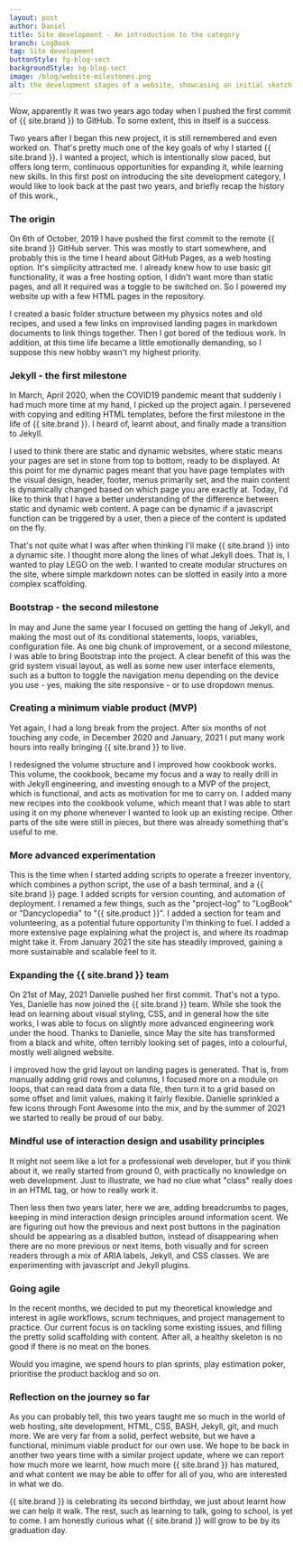 ```yaml
---
layout: post
author: Daniel
title: Site development - An introduction to the category
branch: LogBook
tag: Site development
buttonStyle: fg-blog-sect
backgroundStyle: bg-blog-sect
image: /blog/website-milestones.png
alt: the development stages of a website, showcasing an initial sketch, a coding phase with a developer, and the final 'Live' website on a screen. The image features a minimalistic office setting with one male and one female developer focused on their tasks.
---
```


Wow, apparently it was two years ago today when I pushed the first commit of {{ site.brand }} to GitHub. To some extent, this in itself is a success. 
<!-- excerpt-end -->

Two years after I began this new project, it is still remembered and even worked on. That's pretty much one of the key goals of why I started {{ site.brand }}. I wanted a project, which is intentionally slow paced, but offers long term, continuous opportunities for expanding it, while learning new skills. In this first post on introducing the site development category, I would like to look back at the past two years, and briefly recap the history of this work.,

### The origin

On 6th of October, 2019 I have pushed the first commit to the remote {{ site.brand }} GitHub server. This was mostly to start somewhere, and probably this is the time I heard about GitHub Pages, as a web hosting option. It's simplicity attracted me. I already knew how to use basic git functionality, it was a free hosting option, I didn't want more than static pages, and all it required was a toggle to be switched on. So I powered my website up with a few HTML pages in the repository.

I created a basic folder structure between my physics notes and old recipes, and used a few links on improvised landing pages in markdown documents to link things together. Then I got bored of the tedious work. In addition, at this time life became a little emotionally demanding, so I suppose this new hobby wasn't my highest priority.

### Jekyll - the first milestone

In March, April 2020, when the COVID19 pandemic meant that suddenly I had much more time at my hand, I picked up the project again. I persevered with copying and editing HTML templates, before the first milestone in the life of {{ site.brand }}. I heard of, learnt about, and finally made a transition to Jekyll.

I used to think there are static and dynamic websites, where static means your pages are set in stone from top to bottom, ready to be displayed. At this point for me dynamic pages meant that you have page templates with the visual design, header, footer, menus primarily set, and the main content is dynamically changed based on which page you are exactly at. Today, I'd like to think that I have a better understanding of the difference between static and dynamic web content. A page can be dynamic if a javascript function can be triggered by a user, then a piece of the content is updated on the fly.

That's not quite what I was after when thinking I'll make {{ site.brand }} into a dynamic site. I thought more along the lines of what Jekyll does. That is, I wanted to play LEGO on the web. I wanted to create modular structures on the site, where simple markdown notes can be slotted in easily into a more complex scaffolding.

### Bootstrap - the second milestone

In may and June the same year I focused on getting the hang of Jekyll, and making the most out of its conditional statements, loops, variables, configuration file. As one big chunk of improvement, or a second milestone, I was able to bring Bootstrap into the project. A clear benefit of this was the grid system visual layout, as well as some new user interface elements, such as a button to toggle the navigation menu depending on the device you use - yes, making the site responsive - or to use dropdown menus.

### Creating a minimum viable product (MVP)

Yet again, I had a long break from the project. After six months of not touching any code, in December 2020 and January, 2021 I put many work hours into really bringing {{ site.brand }} to live.

I redesigned the volume structure and I improved how cookbook works. This volume, the cookbook, became my focus and a way to really drill in with Jekyll engineering, and investing enough to a MVP of the project, which is functional, and acts as motivation for me to carry on. I added many new recipes into the cookbook volume, which meant that I was able to start using it on my phone whenever I wanted to look up an existing recipe. Other parts of the site were still in pieces, but there was already something that's useful to me.

### More advanced experimentation

This is the time when I started adding scripts to operate a freezer inventory, which combines a python script, the use of a bash terminal, and a {{ site.brand }} page. I added scripts for version counting, and automation of deployment. I renamed a few things, such as the "project-log" to "LogBook" or "Dancyclopedia" to "{{ site.product }}". I added a section for team and volunteering, as a potential future opportunity I'm thinking to fuel. I added a more extensive page explaining what the project is, and where its roadmap might take it. From January 2021 the site has steadily improved, gaining a more sustainable and scalable feel to it. 

### Expanding the {{ site.brand }} team

On 21st of May, 2021 Danielle pushed her first commit. That's not a typo. Yes, Danielle has now joined the {{ site.brand }} team. While she took the lead on learning about visual styling, CSS, and in general how the site works, I was able to focus on slightly more advanced engineering work under the hood. Thanks to Danielle, since May the site has transformed from a black and white, often terribly looking set of pages, into a colourful, mostly well aligned website.

I improved how the grid layout on landing pages is generated. That is, from manually adding grid rows and columns, I focused more on a module on loops, that can read data from a data file, then turn it to a grid based on some offset and limit values, making it fairly flexible. Danielle sprinkled a few icons through Font Awesome into the mix, and by the summer of 2021 we started to really be proud of our baby. 

### Mindful use of interaction design and usability principles

It might not seem like a lot for a professional web developer, but if you think about it, we really started from ground 0, with practically no knowledge on web development. Just to illustrate, we had no clue what "class" really does in an HTML tag, or how to really work it.

Then less then two years later, here we are, adding breadcrumbs to pages, keeping in mind interaction design principles around information scent. We are figuring out how the previous and next post buttons in the pagination should be appearing as a disabled button, instead of disappearing when there are no more previous or next items,  both visually and for screen readers through a mix of ARIA labels, Jekyll, and CSS classes. We are experimenting with javascript and Jekyll plugins.

### Going agile

In the recent months, we decided to put my theoretical knowledge and interest in agile workflows, scrum techniques, and project management to practice. Our current focus is on tackling some existing issues, and filling the pretty solid scaffolding with content. After all, a healthy skeleton is no good if there is no meat on the bones. 

Would you imagine, we spend hours to plan sprints, play estimation poker, prioritise the product backlog and so on.

### Reflection on the journey so far

As you can probably tell, this two years taught me so much in the world of web hosting, site development, HTML, CSS, BASH, Jekyll, git, and much more. We are very far from a solid, perfect website, but we have a functional, minimum viable product for our own use. We hope to be back in another two years time with a similar project update, where we can report how much more we learnt, how much more {{ site.brand }} has matured, and what content we may be able to offer for all of you, who are interested in what we do.

{{ site.brand }} is celebrating its second birthday, we just about learnt how we can help it walk. The rest, such as learning to talk, going to school, is yet to come. I am honestly curious what {{ site.brand }} will grow to be by its graduation day.